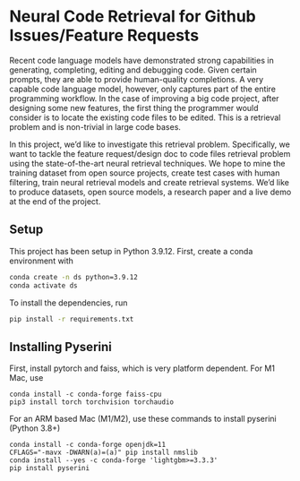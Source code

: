 # Neural Code Retrieval for Github Issues/Feature Requests

Recent code language models have demonstrated strong capabilities in generating, completing, editing and debugging code. Given certain prompts, they are able to provide human-quality completions. A very capable code language model, however, only captures part of the entire programming workflow. In the case of improving a big code project, after designing some new features, the first thing the programmer would consider is to locate the existing code files to be edited. This is a retrieval problem and is non-trivial in large code bases.

In this project, we’d like to investigate this retrieval problem. Specifically, we want to tackle the feature request/design doc to code files retrieval problem using the state-of-the-art neural retrieval techniques. We hope to mine the training dataset from open source projects, create test cases with human filtering, train neural retrieval models and create retrieval systems. We’d like to produce datasets, open source models, a research paper and a live demo at the end of the project.

## Setup

This project has been setup in Python 3.9.12. First, create a conda environment with

```bash
conda create -n ds python=3.9.12
conda activate ds
```

To install the dependencies, run

```bash
pip install -r requirements.txt
```

## Installing Pyserini

First, install pytorch and faiss, which is very platform dependent. For M1 Mac, use

```
conda install -c conda-forge faiss-cpu
pip3 install torch torchvision torchaudio
```

For an ARM based Mac (M1/M2), use these commands to install pyserini (Python 3.8+)

```
conda install -c conda-forge openjdk=11
CFLAGS="-mavx -DWARN(a)=(a)" pip install nmslib
conda install --yes -c conda-forge 'lightgbm>=3.3.3'
pip install pyserini
```
